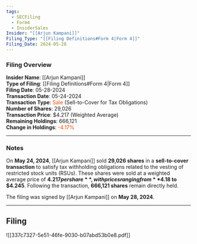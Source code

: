 ```yaml
---
tags:
  - SECFiling
  - Form4
  - InsiderSales
Insider: "[[Arjun Kampani]]"
Filing_Type: "[[Filing Definitions#Form 4|Form 4]]"
Filing_Date: 2024-05-28  
---
```


### Filing Overview

**Insider Name**: [[Arjun Kampani]]  
**Type of Filing**: [[Filing Definitions#Form 4|Form 4]]  
**Filing Date**: 05-28-2024  
**Transaction Date**: 05-24-2024  
**Transaction Type**: <span style="color:orangered">Sale</span> (Sell-to-Cover for Tax Obligations)  
**Number of Shares**: 29,026  
**Transaction Price**: $4.217 (Weighted Average)  
**Remaining Holdings**: 666,121  
**Change in Holdings**: <span style="color:orangered">-4.17%</span>

---

### Notes

On **May 24, 2024**, [[Arjun Kampani]] sold **29,026 shares** in a **sell-to-cover transaction** to satisfy tax withholding obligations related to the vesting of restricted stock units (RSUs). These shares were sold at a weighted average price of **$4.217 per share**, with prices ranging from **$4.18 to $4.245**. Following the transaction, **666,121 shares** remain directly held.

The filing was signed by [[Arjun Kampani]] on **May 28, 2024**.

---

## Filing

![[337c7327-5e51-46fe-9030-b07abd53b0e8.pdf]]

